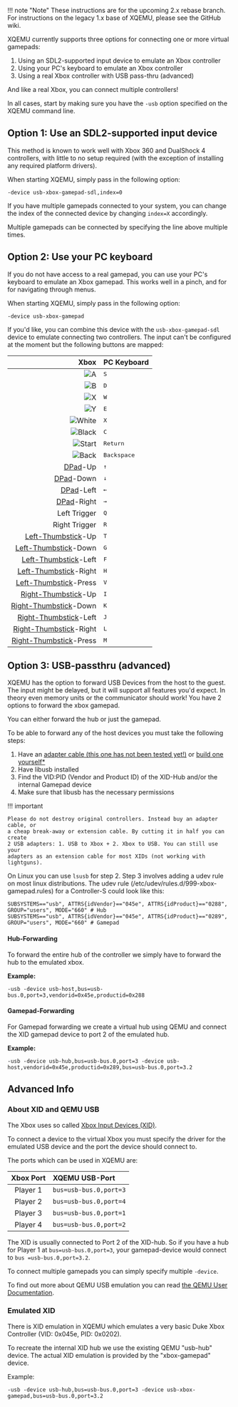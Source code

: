 !!! note "Note"
    These instructions are for the upcoming 2.x rebase branch. For instructions
    on the legacy 1.x base of XQEMU, please see the GitHub wiki.

XQEMU currently supports three options for connecting one or more virtual
gamepads:

1. Using an SDL2-supported input device to emulate an Xbox controller
1. Using your PC's keyboard to emulate an Xbox controller
1. Using a real Xbox controller with USB pass-thru (advanced)

And like a real Xbox, you can connect multiple controllers!

In all cases, start by making sure you have the `-usb` option specified on the
XQEMU command line.

## Option 1: Use an SDL2-supported input device

This method is known to work well with Xbox 360 and DualShock 4 controllers,
with little to no setup required (with the exception of installing any required
platform drivers).

When starting XQEMU, simply pass in the following option:

	-device usb-xbox-gamepad-sdl,index=0

If you have multiple gamepads connected to your system, you can change the index
of the connected device by changing `index=X` accordingly.

Multiple gamepads can be connected by specifying the line above multiple times.

## Option 2: Use your PC keyboard

If you do not have access to a real gamepad, you can use your PC's keyboard to
emulate an Xbox gamepad. This works well in a pinch, and for for navigating
through menus.

When starting XQEMU, simply pass in the following option:

	-device usb-xbox-gamepad

If you'd like, you can combine this device with the `usb-xbox-gamepad-sdl`
device to emulate connecting two controllers. The input can't be configured at
the moment but the following buttons are mapped:

| Xbox        | PC Keyboard     |
| ----------: | :-------------- |
| ![A](http://xboxdevwiki.net/images/thumb/c/cf/Input-a.png/24px-Input-a.png) | <kbd>S</kbd> |
| ![B](http://xboxdevwiki.net/images/thumb/b/b8/Input-b.png/24px-Input-b.png) | <kbd>D</kbd> |
| ![X](http://xboxdevwiki.net/images/thumb/5/54/Input-x.png/24px-Input-x.png) | <kbd>W</kbd> |
| ![Y](http://xboxdevwiki.net/images/thumb/2/2d/Input-y.png/24px-Input-y.png) | <kbd>E</kbd> |
| ![White](http://xboxdevwiki.net/images/thumb/2/25/Input-white.png/20px-Input-white.png) | <kbd>X</kbd> |
| ![Black](http://xboxdevwiki.net/images/thumb/4/40/Input-black.png/20px-Input-black.png) | <kbd>C</kbd> |
| ![Start](http://xboxdevwiki.net/images/thumb/5/59/Input-start.png/26px-Input-start.png) | <kbd>Return</kbd> |
| ![Back](http://xboxdevwiki.net/images/thumb/6/6f/Input-back.png/26px-Input-back.png) | <kbd>Backspace</kbd> |
| [DPad](http://xboxdevwiki.net/images/thumb/8/84/Input-d.png/32px-Input-d.png)-Up     | <kbd>&uarr;</kbd> |
| [DPad](http://xboxdevwiki.net/images/thumb/8/84/Input-d.png/32px-Input-d.png)-Down   | <kbd>&darr;</kbd> |
| [DPad](http://xboxdevwiki.net/images/thumb/8/84/Input-d.png/32px-Input-d.png)-Left   | <kbd>&larr;</kbd> |
| [DPad](http://xboxdevwiki.net/images/thumb/8/84/Input-d.png/32px-Input-d.png)-Right  | <kbd>&rarr;</kbd> |
| Left Trigger | <kbd>Q</kbd> |
| Right Trigger | <kbd>R</kbd> |
| [Left-Thumbstick](http://xboxdevwiki.net/images/thumb/f/fe/Input-l.png/32px-Input-l.png)-Up | <kbd>T</kbd> |
| [Left-Thumbstick](http://xboxdevwiki.net/images/thumb/f/fe/Input-l.png/32px-Input-l.png)-Down | <kbd>G</kbd> |
| [Left-Thumbstick](http://xboxdevwiki.net/images/thumb/f/fe/Input-l.png/32px-Input-l.png)-Left | <kbd>F</kbd> |
| [Left-Thumbstick](http://xboxdevwiki.net/images/thumb/f/fe/Input-l.png/32px-Input-l.png)-Right | <kbd>H</kbd> |
| [Left-Thumbstick](http://xboxdevwiki.net/images/thumb/f/fe/Input-l.png/32px-Input-l.png)-Press | <kbd>V</kbd> |
| [Right-Thumbstick](http://xboxdevwiki.net/images/thumb/9/9d/Input-r.png/32px-Input-r.png)-Up | <kbd>I</kbd> |
| [Right-Thumbstick](http://xboxdevwiki.net/images/thumb/9/9d/Input-r.png/32px-Input-r.png)-Down | <kbd>K</kbd> |
| [Right-Thumbstick](http://xboxdevwiki.net/images/thumb/9/9d/Input-r.png/32px-Input-r.png)-Left | <kbd>J</kbd> |
| [Right-Thumbstick](http://xboxdevwiki.net/images/thumb/9/9d/Input-r.png/32px-Input-r.png)-Right | <kbd>L</kbd> |
| [Right-Thumbstick](http://xboxdevwiki.net/images/thumb/9/9d/Input-r.png/32px-Input-r.png)-Press | <kbd>M</kbd> |

## Option 3: USB-passthru (advanced)

XQEMU has the option to forward USB Devices from the host to the guest. The
input might be delayed, but it will support all features you'd expect. In theory
even memory units or the communicator should work! You have 2 options to forward
the xbox gamepad.

You can either forward the hub or just the gamepad.

To be able to forward any of the host devices you must take the following steps:

1. Have an [adapter cable (this one has not been tested yet!)](http://www.amazon.com/XBOX-USB-Controller-Converter-Gamepad-Adapter/dp/B00CD0KFU0) or [build one yourself*](http://www.ocmodshop.com/how-to-use-an-xbox-controller-as-a-usb-pc-gamepad/3/)
2. Have libusb installed
3. Find the VID:PID (Vendor and Product ID) of the XID-Hub and/or the internal Gamepad device
4. Make sure that libusb has the necessary permissions

!!! important

	Please do not destroy original controllers. Instead buy an adapter cable, or
	a cheap break-away or extension cable. By cutting it in half you can create
	2 USB adapters: 1. USB to Xbox + 2. Xbox to USB. You can still use your
	adapters as an extension cable for most XIDs (not working with lightguns).

On Linux you can use `lsusb` for step 2. Step 3 involves adding a udev rule on
most linux distributions. The udev rule (/etc/udev/rules.d/999-xbox-
gamepad.rules) for a Controller-S could look like this:

	SUBSYSTEMS=="usb", ATTRS{idVendor}=="045e", ATTRS{idProduct}=="0288", GROUP="users", MODE="660" # Hub
	SUBSYSTEMS=="usb", ATTRS{idVendor}=="045e", ATTRS{idProduct}=="0289", GROUP="users", MODE="660" # Gamepad

#### Hub-Forwarding

To forward the entire hub of the controller we simply have to forward the hub to the emulated xbox.

**Example:**
```
-usb -device usb-host,bus=usb-bus.0,port=3,vendorid=0x45e,productid=0x288
```

#### Gamepad-Forwarding

For Gamepad forwarding we create a virtual hub using QEMU and connect the XID gamepad device to port 2 of the emulated hub.

**Example:**
```
-usb -device usb-hub,bus=usb-bus.0,port=3 -device usb-host,vendorid=0x45e,productid=0x289,bus=usb-bus.0,port=3.2
```

## Advanced Info

### About XID and QEMU USB

The Xbox uses so called [Xbox Input Devices (XID)](http://xboxdevwiki.net/Xbox_Input_Devices).

To connect a device to the virtual Xbox you must specify the driver for the
emulated USB device and the port the device should connect to.

The ports which can be used in XQEMU are:

| Xbox Port | XQEMU USB-Port         |
| :-------: | :--------------------- |
| Player 1  | `bus=usb-bus.0,port=3` |
| Player 2  | `bus=usb-bus.0,port=4` |
| Player 3  | `bus=usb-bus.0,port=1` |
| Player 4  | `bus=usb-bus.0,port=2` |

The XID is usually connected to Port 2 of the XID-hub. So if you have a hub for
Player 1 at `bus=usb-bus.0,port=3`, your gamepad-device would connect to `bus
=usb-bus.0,port=3.2`.

To connect multiple gamepads you can simply specify multiple `-device`.

To find out more about QEMU USB emulation you can read [the QEMU User
Documentation](http://qemu.weilnetz.de/qemu-doc.html#pcsys_005fusb).

### Emulated XID

There is XID emulation in XQEMU which emulates a very basic Duke Xbox Controller
(VID: 0x045e, PID: 0x0202).

To recreate the internal XID hub we use the existing QEMU "usb-hub" device.
The actual XID emulation is provided by the "xbox-gamepad" device.

Example:

	-usb -device usb-hub,bus=usb-bus.0,port=3 -device usb-xbox-gamepad,bus=usb-bus.0,port=3.2

